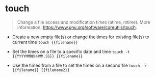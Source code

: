 # touch
> Change a file access and modification times (atime, mtime).
> More information: <https://www.gnu.org/software/coreutils/touch>.

- Create a new empty file(s) or change the times for existing file(s) to current time
`touch {{filename}}`

- Set the times on a file to a specific date and time
`touch -t {{YYYYMMDDHHMM.SS}} {{filename}}`

- Use the times from a file to set the times on a second file
`touch -r {{filename}} {{filename2}}`

